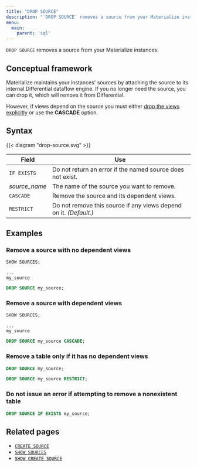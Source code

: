```yaml
---
title: "DROP SOURCE"
description: "`DROP SOURCE` removes a source from your Materialize instances."
menu:
  main:
    parent: 'sql'
---
```


`DROP SOURCE` removes a source from your Materialize instances.

## Conceptual framework

Materialize maintains your instances' sources by attaching the source to its
internal Differential dataflow engine. If you no longer need the source, you can
drop it, which will remove it from Differential.

However, if views depend on the source you must either [drop the views
explicitly](../drop-view) or use the **CASCADE** option.

## Syntax

{{< diagram "drop-source.svg" >}}

Field | Use
------|-----
`IF EXISTS` | Do not return an error if the named source does not exist.
_source&lowbar;name_ | The name of the source you want to remove.
`CASCADE` | Remove the source and its dependent views.
`RESTRICT` | Do not remove this source if any views depend on it. _(Default.)_

## Examples

### Remove a source with no dependent views

```sql
SHOW SOURCES;
```
```nofmt
...
my_source
```
```sql
DROP SOURCE my_source;
```

### Remove a source with dependent views

```sql
SHOW SOURCES;
```
```nofmt
...
my_source
```
```sql
DROP SOURCE my_source CASCADE;
```

### Remove a table only if it has no dependent views

```sql
DROP SOURCE my_source;
```

```sql
DROP SOURCE my_source RESTRICT;
```

### Do not issue an error if attempting to remove a nonexistent table

```sql
DROP SOURCE IF EXISTS my_source;
```

## Related pages

- [`CREATE SOURCE`](../create-source)
- [`SHOW SOURCES`](../show-sources)
- [`SHOW CREATE SOURCE`](../show-create-source)
